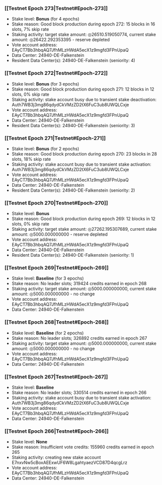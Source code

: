 ### [[Testnet Epoch 273|Testnet#Epoch-273]]
* Stake level: **Bonus** (for 4 epochs)
* Stake reason: Good block production during epoch 272: 15 blocks in 16 slots, 7% skip rate
* Staking activity: target stake amount: ◎26510.519050774, current stake amount: ◎26422.292353395 - reserve depleted
* Vote account address: EAyCT7Bb3hbqAQ7JfhMLzHWdA5ecX1z9mgfd3FPnUpaQ
* Data Center: 24940-DE-Falkenstein
* Resident Data Center(s): 24940-DE-Falkenstein (seniority: 4)
### [[Testnet Epoch 272|Testnet#Epoch-272]]
* Stake level: **Bonus** (for 3 epochs)
* Stake reason: Good block production during epoch 271: 12 blocks in 12 slots, 0% skip rate
* Staking activity: stake account busy due to transient stake deactivation: Auth7WB3j3mg86qdydCkVMzZD2tX6FuC3ub8UWQLCxje
* Vote account address: EAyCT7Bb3hbqAQ7JfhMLzHWdA5ecX1z9mgfd3FPnUpaQ
* Data Center: 24940-DE-Falkenstein
* Resident Data Center(s): 24940-DE-Falkenstein (seniority: 3)
### [[Testnet Epoch 271|Testnet#Epoch-271]]
* Stake level: **Bonus** (for 2 epochs)
* Stake reason: Good block production during epoch 270: 23 blocks in 28 slots, 18% skip rate
* Staking activity: stake account busy due to transient stake activation: Auth7WB3j3mg86qdydCkVMzZD2tX6FuC3ub8UWQLCxje
* Vote account address: EAyCT7Bb3hbqAQ7JfhMLzHWdA5ecX1z9mgfd3FPnUpaQ
* Data Center: 24940-DE-Falkenstein
* Resident Data Center(s): 24940-DE-Falkenstein (seniority: 2)
### [[Testnet Epoch 270|Testnet#Epoch-270]]
* Stake level: **Bonus**
* Stake reason: Good block production during epoch 269: 12 blocks in 12 slots, 0% skip rate
* Staking activity: target stake amount: ◎27262.195307689, current stake amount: ◎5000.000000000 - reserve depleted
* Vote account address: EAyCT7Bb3hbqAQ7JfhMLzHWdA5ecX1z9mgfd3FPnUpaQ
* Data Center: 24940-DE-Falkenstein
* Resident Data Center(s): 24940-DE-Falkenstein (seniority: 1)
### [[Testnet Epoch 269|Testnet#Epoch-269]]
* Stake level: **Baseline** (for 3 epochs)
* Stake reason: No leader slots; 319424 credits earned in epoch 268
* Staking activity: target stake amount: ◎5000.000000000, current stake amount: ◎5000.000000000 - no change
* Vote account address: EAyCT7Bb3hbqAQ7JfhMLzHWdA5ecX1z9mgfd3FPnUpaQ
* Data Center: 24940-DE-Falkenstein
### [[Testnet Epoch 268|Testnet#Epoch-268]]
* Stake level: **Baseline** (for 2 epochs)
* Stake reason: No leader slots; 326892 credits earned in epoch 267
* Staking activity: target stake amount: ◎5000.000000000, current stake amount: ◎5000.000000000 - no change
* Vote account address: EAyCT7Bb3hbqAQ7JfhMLzHWdA5ecX1z9mgfd3FPnUpaQ
* Data Center: 24940-DE-Falkenstein
### [[Testnet Epoch 267|Testnet#Epoch-267]]
* Stake level: **Baseline**
* Stake reason: No leader slots; 330514 credits earned in epoch 266
* Staking activity: stake account busy due to transient stake activation: Auth7WB3j3mg86qdydCkVMzZD2tX6FuC3ub8UWQLCxje
* Vote account address: EAyCT7Bb3hbqAQ7JfhMLzHWdA5ecX1z9mgfd3FPnUpaQ
* Data Center: 24940-DE-Falkenstein
### [[Testnet Epoch 266|Testnet#Epoch-266]]
* Stake level: **None**
* Stake reason: Insufficient vote credits: 155960 credits earned in epoch 265
* Staking activity: creating new stake account E7nxvNw5cBoxAEExwUF6W8LgahtyaezVCD87D4qcgLrz
* Vote account address: EAyCT7Bb3hbqAQ7JfhMLzHWdA5ecX1z9mgfd3FPnUpaQ
* Data Center: 24940-DE-Falkenstein